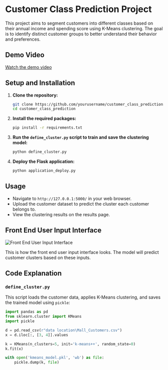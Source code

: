 # Customer Class Prediction Project

This project aims to segment customers into different classes based on their annual income and spending score using K-Means clustering. The goal is to identify distinct customer groups to better understand their behavior and preferences.

## Demo Video

[Watch the demo video](https://youtu.be/liUShAItfoQ?si=uRuTcsF9mr_r8rH3)

## Setup and Installation

1. **Clone the repository:**

    ```bash
    git clone https://github.com/yourusername/customer_class_prediction.git
    cd customer_class_prediction
    ```

2. **Install the required packages:**

    ```bash
    pip install -r requirements.txt
    ```

3. **Run the `define_cluster.py` script to train and save the clustering model:**

    ```bash
    python define_cluster.py
    ```

4. **Deploy the Flask application:**

    ```bash
    python application_deploy.py
    ```

## Usage

- Navigate to `http://127.0.0.1:5000/` in your web browser.
- Upload the customer dataset to predict the cluster each customer belongs to.
- View the clustering results on the results page.

## Front End User Input Interface

![Front End User Input Interface](https://github.com/yourusername/customer_class_prediction/blob/main/front_end_images/front_end_input.png)

This is how the front end user input interface looks. The model will predict customer clusters based on these inputs.

## Code Explanation

### `define_cluster.py`

This script loads the customer data, applies K-Means clustering, and saves the trained model using `pickle`:

```python
import pandas as pd
from sklearn.cluster import KMeans
import pickle

d = pd.read_csv(r"data location\Mall_Customers.csv")
x = d.iloc[:, [3, 4]].values

k = KMeans(n_clusters=5, init='k-means++', random_state=0)
k.fit(x)

with open('kmeans_model.pkl', 'wb') as file:
    pickle.dump(k, file)
